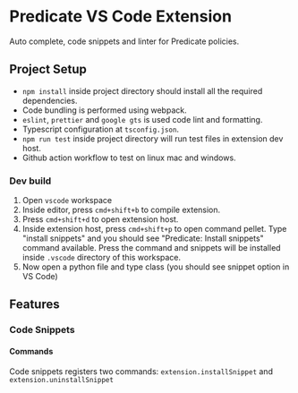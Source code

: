 # Predicate VS Code Extension

Auto complete, code snippets and linter for Predicate policies.

## Project Setup

- `npm install` inside project directory should install all the required dependencies.
- Code bundling is performed using webpack.
- `eslint`, `prettier` and `google gts` is used code lint and formatting.
- Typescript configuration at `tsconfig.json`.
- `npm run test` inside project directory will run test files in extension dev host.
- Github action workflow to test on linux mac and windows.

### Dev build

1. Open `vscode` workspace
2. Inside editor, press `cmd+shift+b` to compile extension.
3. Press `cmd+shift+d` to open extension host.
4. Inside extension host, press `cmd+shift+p` to open command pellet. Type "install snippets" and you should see "Predicate: Install snippets" command available. Press the command and snippets will be installed inside `.vscode` directory of this workspace.
5. Now open a python file and type class (you should see snippet option in VS Code)

## Features

### Code Snippets

#### Commands

Code snippets registers two commands: `extension.installSnippet` and `extension.uninstallSnippet`
